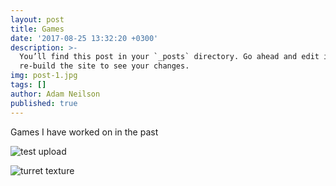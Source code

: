 ```yaml
---
layout: post
title: Games
date: '2017-08-25 13:32:20 +0300'
description: >-
  You’ll find this post in your `_posts` directory. Go ahead and edit it and
  re-build the site to see your changes.
img: post-1.jpg
tags: []
author: Adam Neilson
published: true
---
```

Games I have worked on in the past

![test upload]({{site.baseurl}}/asssets/img/backgrounds.JPG)

![turret texture]({{site.baseurl}}/assets/img/spike_turret.JPG)

